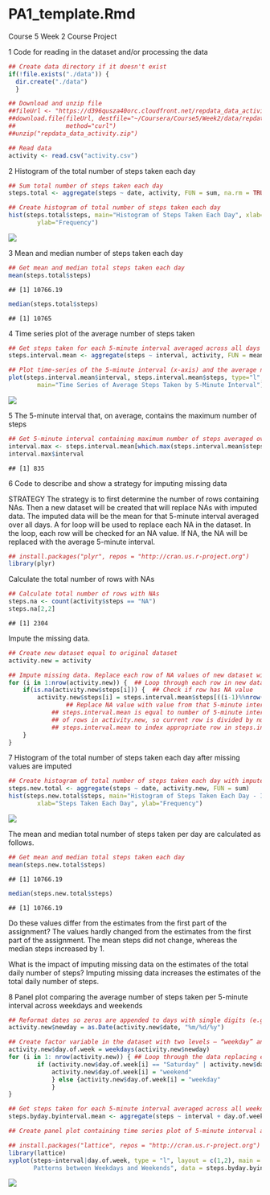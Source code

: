 PA1\_template.Rmd
================

Course 5 Week 2 Course Project

1 Code for reading in the dataset and/or processing the data

``` r
## Create data directory if it doesn't exist 
if(!file.exists("./data")) {
  dir.create("./data")
  }

## Download and unzip file  
##fileUrl <- "https://d396qusza40orc.cloudfront.net/repdata_data_activity.zip"
##download.file(fileUrl, destfile="~/Coursera/Course5/Week2/data/repdata_data_activity.zip", ## 
##              method="curl")
##unzip("repdata_data_activity.zip")

## Read data
activity <- read.csv("activity.csv")
```

2 Histogram of the total number of steps taken each day

``` r
## Sum total number of steps taken each day
steps.total <- aggregate(steps ~ date, activity, FUN = sum, na.rm = TRUE)

## Create histogram of total number of steps taken each day 
hist(steps.total$steps, main="Histogram of Steps Taken Each Day", xlab="Steps Taken Each Day", 
        ylab="Frequency")
```

![](PA1_template2_files/figure-markdown_github/unnamed-chunk-2-1.png)

3 Mean and median number of steps taken each day

``` r
## Get mean and median total steps taken each day
mean(steps.total$steps)
```

    ## [1] 10766.19

``` r
median(steps.total$steps)
```

    ## [1] 10765

4 Time series plot of the average number of steps taken

``` r
## Get steps taken for each 5-minute interval averaged across all days
steps.interval.mean <- aggregate(steps ~ interval, activity, FUN = mean, na.rm = TRUE)

## Plot time-series of the 5-minute interval (x-axis) and the average number of steps taken, averaged across all days (y-axis)
plot(steps.interval.mean$interval, steps.interval.mean$steps, type="l", xlab="5-minute daily interval", ylab="Average steps across all days", 
        main="Time Series of Average Steps Taken by 5-Minute Interval")
```

![](PA1_template2_files/figure-markdown_github/unnamed-chunk-4-1.png)

5 The 5-minute interval that, on average, contains the maximum number of steps

``` r
## Get 5-minute interval containing maximum number of steps averaged over all days
interval.max <- steps.interval.mean[which.max(steps.interval.mean$steps), ]
interval.max$interval
```

    ## [1] 835

6 Code to describe and show a strategy for imputing missing data

STRATEGY The strategy is to first determine the number of rows containing NAs. Then a new dataset will be created that will replace NAs with imputed data. The imputed data will be the mean for that 5-minute interval averaged over all days. A for loop will be used to replace each NA in the dataset. In the loop, each row will be checked for an NA value. If NA, the NA will be replaced with the average 5-minute interval.

``` r
## install.packages("plyr", repos = "http://cran.us.r-project.org")
library(plyr)
```

Calculate the total number of rows with NAs

``` r
## Calculate total number of rows with NAs
steps.na <- count(activity$steps == "NA")
steps.na[2,2]
```

    ## [1] 2304

Impute the missing data.

``` r
## Create new dataset equal to original dataset
activity.new = activity

## Impute missing data. Replace each row of NA values of new dataset with mean for that 5-minute interval averaged over all days
for (i in 1:nrow(activity.new)) {  ## Loop through each row in new dataset
    if(is.na(activity.new$steps[i])) {  ## Check if row has NA value
        activity.new$steps[i] = steps.interval.mean$steps[((i-1)%%nrow(steps.interval.mean))+1] 
                ## Replace NA value with value from that 5-minute interval averaged over all days (found in         ## steps.interval.mean). Note '%%' computes remainder, since number of rows in 
            ## steps.interval.mean is equal to number of 5-minute intervals. This is less than number 
            ## of rows in activity.new, so current row is divided by number of rows in 
            ## steps.interval.mean to index appropriate row in steps.interval.mean.
    }
}
```

7 Histogram of the total number of steps taken each day after missing values are imputed

``` r
## Create histogram of total number of steps taken each day with imputed data.
steps.new.total <- aggregate(steps ~ date, activity.new, FUN = sum)
hist(steps.new.total$steps, main="Histogram of Steps Taken Each Day - Includes Imputed Data", 
        xlab="Steps Taken Each Day", ylab="Frequency")
```

![](PA1_template2_files/figure-markdown_github/unnamed-chunk-9-1.png)

The mean and median total number of steps taken per day are calculated as follows.

``` r
## Get mean and median total steps taken each day
mean(steps.new.total$steps)
```

    ## [1] 10766.19

``` r
median(steps.new.total$steps)
```

    ## [1] 10766.19

Do these values differ from the estimates from the first part of the assignment? The values hardly changed from the estimates from the first part of the assignment. The mean steps did not change, whereas the median steps increased by 1.

What is the impact of imputing missing data on the estimates of the total daily number of steps? Imputing missing data increases the estimates of the total daily number of steps.

8 Panel plot comparing the average number of steps taken per 5-minute interval across weekdays and weekends

``` r
## Reformat dates so zeros are appended to days with single digits (e.g., "10/5/12" becomes "10/05/12")
activity.new$newday = as.Date(activity.new$date, "%m/%d/%y")

## Create factor variable in the dataset with two levels – “weekday” and “weekend” 
activity.new$day.of.week = weekdays(activity.new$newday)
for (i in 1: nrow(activity.new)) { ## Loop through the data replacing each day with "weekday" or                                      ## "weekend"
        if (activity.new$day.of.week[i] == "Saturday" | activity.new$day.of.week[i] == "Sunday") {
            activity.new$day.of.week[i] = "weekend" 
            } else {activity.new$day.of.week[i] = "weekday"
            } 
}

## Get steps taken for each 5-minute interval averaged across all weekdays or weekends
steps.byday.byinterval.mean <- aggregate(steps ~ interval + day.of.week, activity.new, FUN = mean)

## Create panel plot containing time series plot of 5-minute interval and average number of steps taken, averaged across all weekday days or weekend days

## install.packages("lattice", repos = "http://cran.us.r-project.org")
library(lattice)
xyplot(steps~interval|day.of.week, type = "l", layout = c(1,2), main = "Difference in Activity 
       Patterns between Weekdays and Weekends", data = steps.byday.byinterval.mean)
```

![](PA1_template2_files/figure-markdown_github/unnamed-chunk-11-1.png)
